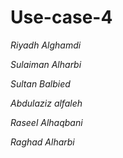 # Use-case-4


_Riyadh Alghamdi_

_Sulaiman Alharbi_

_Sultan Balbied_

_Abdulaziz alfaleh_

_Raseel Alhaqbani_

_Raghad Alharbi_

